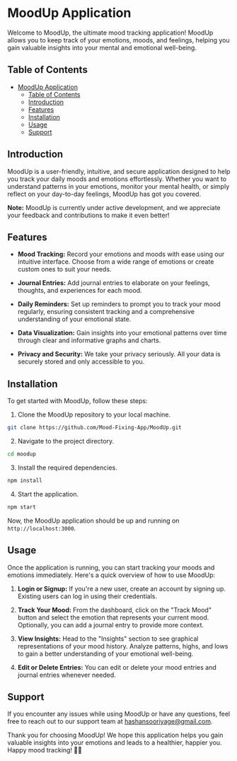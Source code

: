 # MoodUp Application

Welcome to MoodUp, the ultimate mood tracking application! MoodUp allows you to keep track of your emotions, moods, and feelings, helping you gain valuable insights into your mental and emotional well-being.

## Table of Contents

- [MoodUp Application](#moodup-application)
  - [Table of Contents](#table-of-contents)
  - [Introduction](#introduction)
  - [Features](#features)
  - [Installation](#installation)
  - [Usage](#usage)
  - [Support](#support)

## Introduction

MoodUp is a user-friendly, intuitive, and secure application designed to help you track your daily moods and emotions effortlessly. Whether you want to understand patterns in your emotions, monitor your mental health, or simply reflect on your day-to-day feelings, MoodUp has got you covered.

**Note:** MoodUp is currently under active development, and we appreciate your feedback and contributions to make it even better!

## Features

- **Mood Tracking:** Record your emotions and moods with ease using our intuitive interface. Choose from a wide range of emotions or create custom ones to suit your needs.

- **Journal Entries:** Add journal entries to elaborate on your feelings, thoughts, and experiences for each mood.

- **Daily Reminders:** Set up reminders to prompt you to track your mood regularly, ensuring consistent tracking and a comprehensive understanding of your emotional state.

- **Data Visualization:** Gain insights into your emotional patterns over time through clear and informative graphs and charts.

- **Privacy and Security:** We take your privacy seriously. All your data is securely stored and only accessible to you.

## Installation

To get started with MoodUp, follow these steps:

1. Clone the MoodUp repository to your local machine.

```bash
git clone https://github.com/Mood-Fixing-App/MoodUp.git
```

2. Navigate to the project directory.

```bash
cd moodup
```

3. Install the required dependencies.

```bash
npm install
```

4. Start the application.

```bash
npm start
```

Now, the MoodUp application should be up and running on `http://localhost:3000`.

## Usage

Once the application is running, you can start tracking your moods and emotions immediately. Here's a quick overview of how to use MoodUp:

1. **Login or Signup:** If you're a new user, create an account by signing up. Existing users can log in using their credentials.

2. **Track Your Mood:** From the dashboard, click on the "Track Mood" button and select the emotion that represents your current mood. Optionally, you can add a journal entry to provide more context.

3. **View Insights:** Head to the "Insights" section to see graphical representations of your mood history. Analyze patterns, highs, and lows to gain a better understanding of your emotional well-being.

4. **Edit or Delete Entries:** You can edit or delete your mood entries and journal entries whenever needed.

## Support

If you encounter any issues while using MoodUp or have any questions, feel free to reach out to our support team at <hashansooriyage@gmail.com>.

Thank you for choosing MoodUp! We hope this application helps you gain valuable insights into your emotions and leads to a healthier, happier you. Happy mood tracking! 🌈🚀
